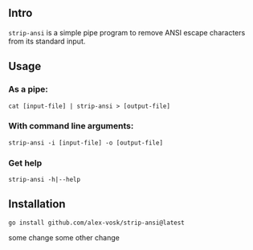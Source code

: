 ## Intro
`strip-ansi` is a simple pipe program to remove ANSI escape characters from its standard input.

## Usage
### As a pipe:
`cat [input-file] | strip-ansi > [output-file]`

### With command line arguments:
`strip-ansi -i [input-file] -o [output-file]`

### Get help 
`strip-ansi -h|--help`

## Installation
`go install github.com/alex-vosk/strip-ansi@latest`

some change
some other change
